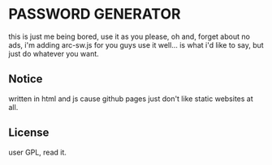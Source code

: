 # PASSWORD GENERATOR
this is just me being bored, use it as you please, oh and, forget about no ads, i'm adding arc-sw.js for you guys
use it well... is what i'd like to say, but just do whatever you want.

## Notice
written in html and js cause github pages just don't like static websites at all.

## License
user GPL, read it.